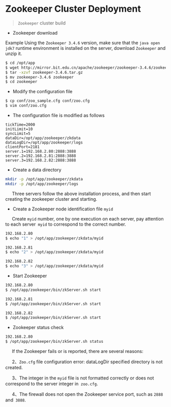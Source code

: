 # Zookeeper Cluster Deployment

> `Zookeeper` cluster build   

- Zookeeper download  
  
Example Using the `Zookeeper 3.4.6` version, make sure that the `java open jdk7` runtime environment is installed on the server, download `Zookeeper` and unzip it.

```bash
$ cd /opt/app
$ wget http://mirror.bit.edu.cn/apache/zookeeper/zookeeper-3.4.6/zookeeper-3.4.6.tar.gz
$ tar -xzvf zookeeper-3.4.6.tar.gz
$ mv zookeeper-3.4.6 zookeeper
$ cd zookeeper
```
- Modify the configuration file   

```bash
$ cp conf/zoo_sample.cfg conf/zoo.cfg
$ vim conf/zoo.cfg
```

- The configuration file is modified as follows 

```
tickTime=2000
initLimit=10
syncLimit=5
dataDir=/opt/app/zookeeper/zkdata
dataLogDir=/opt/app/zookeeper/logs
clientPort=2181
server.1=192.168.2.80:2888:3888
server.2=192.168.2.81:2888:3888
server.3=192.168.2.82:2888:3888
```

- Create a data directory   

```bash
mkdir -p /opt/app/zookeeper/zkdata
mkdir -p /opt/app/zookeeper/logs
```

&ensp;&ensp;&ensp;Three servers follow the above installation process, and then start creating the zookeeper cluster and starting.   

- Create a Zookeeper node identification file `myid`   

&ensp;&ensp;&ensp;Create `myid` number, one by one execution on each server, pay attention to each server` myid` to correspond to the correct number.

```bash
192.168.2.80
$ echo "1" > /opt/app/zookeeper/zkdata/myid
```

```bash
192.168.2.81  
$ echo "2" > /opt/app/zookeeper/zkdata/myid
```

```bash
192.168.2.82
$ echo "3" > /opt/app/zookeeper/zkdata/myid
```

- Start Zookeeper

```bash
192.168.2.80
$ /opt/app/zookeeper/bin/zkServer.sh start
```

```bash
192.168.2.81  
$ /opt/app/zookeeper/bin/zkServer.sh start
```

```bash
192.168.2.82
$ /opt/app/zookeeper/bin/zkServer.sh start
```

- Zookeeper status check   

```bash
192.168.2.80
$ /opt/app/zookeeper/bin/zkServer.sh status
```
&ensp;&ensp;&ensp;If the Zookeeper fails or is reported, there are several reasons:   

&ensp;&ensp;&ensp;2、`Zoo.cfg` file configuration error: dataLogDir specified directory is not created.   

&ensp;&ensp;&ensp;3、The integer in the `myid` file is not formatted correctly or does not correspond to the server integer in` zoo.cfg`.   

&ensp;&ensp;&ensp;4、The firewall does not open the Zookeeper service port, such as `2888` and` 3888`.  
